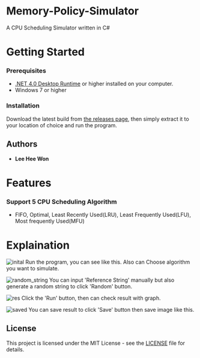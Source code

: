 # Memory-Policy-Simulator
 A CPU Scheduling Simulator written in C#

# Getting Started

### Prerequisites
- [.NET 4.0 Desktop Runtime](https://dotnet.microsoft.com/download/dotnet-framework/net40) or higher installed on your computer.
- Windows 7 or higher

### Installation

Download the latest build from [the releases page](https://github.com/ImMoa/Memory-Policy-Simulator/releases), then simply extract it to your location of choice and run the program.

## Authors

* **Lee Hee Won**


# Features

### Support 5 CPU Scheduling Algorithm

- FIFO, Optimal, Least Recently Used(LRU), Least Frequently Used(LFU), Most frequently Used(MFU)

# Explaination
![inital](https://user-images.githubusercontent.com/83941587/119228414-d972fe00-bb4d-11eb-96dc-0f511690f164.png)
Run the program, you can see like this.
Also can Choose algorithm you want to simulate.

![random_string](https://user-images.githubusercontent.com/83941587/119228455-13dc9b00-bb4e-11eb-975c-2282ae21cfd1.png)
You can input 'Reference String' manually but also generate a random string to click 'Random' button.

![res](https://user-images.githubusercontent.com/83941587/119228501-37074a80-bb4e-11eb-9522-25df39c40826.png)
Click the 'Run' button, then can check result with graph.

![saved](https://user-images.githubusercontent.com/83941587/119228525-50a89200-bb4e-11eb-84f9-f098183a5440.png)
You can save result to click 'Save' button then save image like this.


## License

This project is licensed under the MIT License - see the [LICENSE](LICENSE) file for details.
